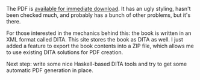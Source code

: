The PDF is [available for immediate download](https://s3.amazonaws.com/www.snoyman.com/yesodbook/Yesod+Web+Framework+Book+2011-07-31.pdf). It has an ugly styling, hasn't been checked much, and probably has a bunch of other problems, but it's there.

For those interested in the mechanics behind this: the book is written in an XML format called DITA. This site stores the book as DITA as well. I just added a feature to export the book contents into a ZIP file, which allows me to use existing DITA solutions for PDF creation.

Next step: write some nice Haskell-based DITA tools and try to get some automatic PDF generation in place.